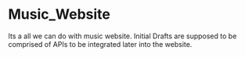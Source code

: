 # Music_Website

Its a all we can do with music website.
Initial Drafts are supposed to be comprised of APIs to be integrated later into the website.
